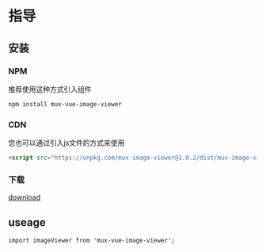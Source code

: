 # 指导

## 安装

### NPM
推荐使用这种方式引入组件
```sh
npm install mux-vue-image-viewer
```

### CDN
您也可以通过引入js文件的方式来使用
```html
<script src="https://unpkg.com/mux-image-viewer@1.0.2/dist/mux-image-viewer.js"></script>
```

### 下载
<a href="">download</a>

## useage

```
import imageViewer from 'mux-vue-image-viewer';

```


